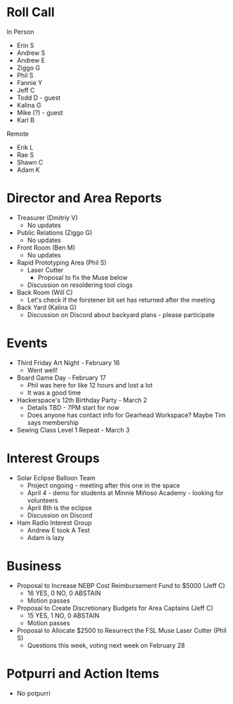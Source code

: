 # Roll Call

In Person

- Erin S
- Andrew S
- Andrew E
- Ziggo G
- Phil S
- Fannie Y
- Jeff C
- Todd D - guest
- Kalina G
- Mike (?) - guest
- Karl B

Remote

- Erik L
- Rae S
- Shawn C
- Adam K

# Director and Area Reports

- Treasurer (Dmitriy V)
  - No updates
- Public Relations (Ziggo G)
  - No updates
- Front Room (Ben M)
  - No updates
- Rapid Prototyping Area (Phil S)
  - Laser Cutter
    - Proposal to fix the Muse below
  - Discussion on resoldering tool clogs
- Back Room (Will C)
  - Let's check if the forstener bit set has returned after the meeting
- Back Yard (Kalina G)
  - Discussion on Discord about backyard plans - please participate

# Events

- Third Friday Art Night - February 16
  - Went well!
- Board Game Day - February 17
  - Phil was here for like 12 hours and lost a lot
  - It was a good time
- Hackerspace's 12th Birthday Party - March 2
  - Details TBD - 7PM start for now
  - Does anyone has contact info for Gearhead Workspace? Maybe Tim says membership
- Sewing Class Level 1 Repeat - March 3

# Interest Groups

- Solar Eclipse Balloon Team
  - Project ongoing - meeting after this one in the space
  - April 4 - demo for students at Minnie Miñoso Academy - looking for volunteers
  - April 8th is the eclipse
  - Discussion on Discord
- Ham Radio Interest Group
  - Andrew E took A Test
  - Adam is lazy

# Business

- Proposal to Increase NEBP Cost Reimbursement Fund to $5000 (Jeff C)
  - 16 YES, 0 NO, 0 ABSTAIN
  - Motion passes
- Proposal to Create Discretionary Budgets for Area Captains (Jeff C)
  - 15 YES, 1 NO, 0 ABSTAIN
  - Motion passes
- Proposal to Allocate $2500 to Resurrect the FSL Muse Laser Cutter (Phil S)
  - Questions this week, voting next week on February 28

# Potpurri and Action Items
- No potpurri
